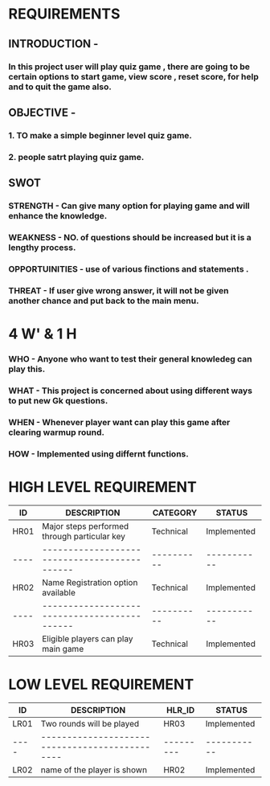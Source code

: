 # REQUIREMENTS


         
## INTRODUCTION -


### In this project user will play quiz game , there are going to be certain options to start game, view score , reset score, for help and to quit the game also.

         
## OBJECTIVE -


### 1. TO make a simple beginner level quiz game.
### 2. people satrt playing quiz game.

        

## SWOT 


### STRENGTH - Can give many option for playing game and will enhance the knowledge.

### WEAKNESS - NO. of questions should be increased but it is a lengthy process.

### OPPORTUINITIES - use of various finctions and statements .

### THREAT - If user give wrong answer, it will not be given another chance and put back to the main menu.


        
# 4 W' & 1 H 
        
### WHO - Anyone who want to test their general knowledeg can play this.
### WHAT - This project is concerned about using different ways to put new Gk questions.
### WHEN - Whenever player want can play this game after clearing warmup round.
### HOW - Implemented using differnt functions.





# HIGH LEVEL REQUIREMENT 

|  ID  | DESCRIPTION                                  | CATEGORY   |  STATUS     |
| ---- | -------------------------------------------- | ---------- | ----------- |
| HR01 | Major steps performed through particular key | Technical  | Implemented |
| ---- | -------------------------------------------- | ---------- | ----------- |
| HR02 | Name Registration option available           | Technical  | Implemented |
| ---- | -------------------------------------------- | ---------- | ----------- |
| HR03 | Eligible players can play main game          | Technical  | Implemented |


# LOW LEVEL REQUIREMENT 

| ID   | DESCRIPTION                                    | HLR_ID    | STATUS      |
| ---- | ---------------------------------------------  | --------- | ----------- |
| LR01 | Two rounds will be played                      | HR03      | Implemented |
| ---- | ---------------------------------------------- | --------- | ----------- |
| LR02 | name of the player is shown                    | HR02      | Implemented |


